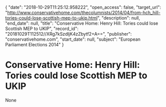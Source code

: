 {
  "date": "2018-10-29T11:25:12.958222", 
  "open_access": false, 
  "target_url": "http://www.conservativehome.com/thecolumnists/2014/04/from-hch_hill-tories-could-lose-scottish-mep-to-ukip.html", 
  "description": null, 
  "end_date": null, 
  "title": "Conservative Home: Henry Hill: Tories could lose Scottish MEP to UKIP", 
  "record_id": "20181029T112512//XRg7kSzdljK4zZbytf2+A==", 
  "publisher": "conservativehome.com", 
  "start_date": null, 
  "subject": "European Parliament Elections 2014"
}

# Conservative Home: Henry Hill: Tories could lose Scottish MEP to UKIP

None